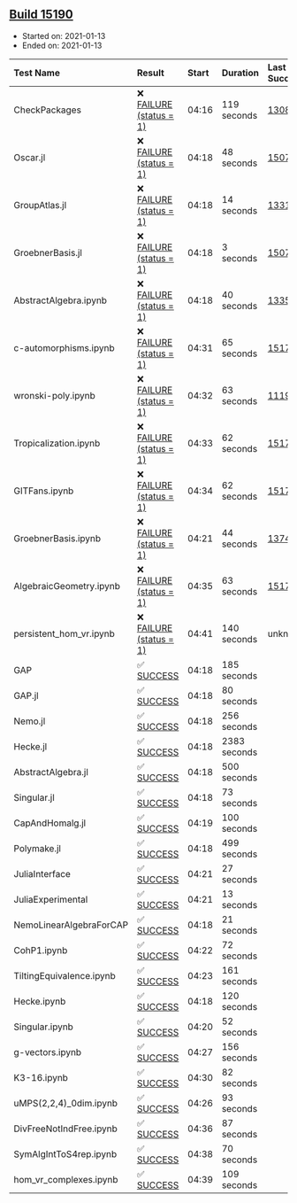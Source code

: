 ## [Build 15190](https://oscarci.mathematik.uni-kl.de/job/oscar/15190/)

* Started on: 2021-01-13
* Ended on: 2021-01-13

| Test Name    | Result | Start | Duration | Last Success | First Failure |
|:-------------|:-------|:------|:---------|:-------------|:--------------|
| CheckPackages | ❌ [FAILURE (status = 1)](https://oscarci.mathematik.uni-kl.de/job/oscar/15190/artifact/logs/build-15190/CheckPackages.log) | 04:16 | 119 seconds | [13085](https://oscarci.mathematik.uni-kl.de/job/oscar/13085/) | [13086](https://oscarci.mathematik.uni-kl.de/job/oscar/13086/) |
| Oscar.jl | ❌ [FAILURE (status = 1)](https://oscarci.mathematik.uni-kl.de/job/oscar/15190/artifact/logs/build-15190/Oscar.jl.log) | 04:18 | 48 seconds | [15079](https://oscarci.mathematik.uni-kl.de/job/oscar/15079/) | [15080](https://oscarci.mathematik.uni-kl.de/job/oscar/15080/) |
| GroupAtlas.jl | ❌ [FAILURE (status = 1)](https://oscarci.mathematik.uni-kl.de/job/oscar/15190/artifact/logs/build-15190/GroupAtlas.jl.log) | 04:18 | 14 seconds | [13311](https://oscarci.mathematik.uni-kl.de/job/oscar/13311/) | [13312](https://oscarci.mathematik.uni-kl.de/job/oscar/13312/) |
| GroebnerBasis.jl | ❌ [FAILURE (status = 1)](https://oscarci.mathematik.uni-kl.de/job/oscar/15190/artifact/logs/build-15190/GroebnerBasis.jl.log) | 04:18 | 3 seconds | [15079](https://oscarci.mathematik.uni-kl.de/job/oscar/15079/) | [15080](https://oscarci.mathematik.uni-kl.de/job/oscar/15080/) |
| AbstractAlgebra.ipynb | ❌ [FAILURE (status = 1)](https://oscarci.mathematik.uni-kl.de/job/oscar/15190/artifact/logs/build-15190/AbstractAlgebra.ipynb.log) | 04:18 | 40 seconds | [13355](https://oscarci.mathematik.uni-kl.de/job/oscar/13355/) | [13356](https://oscarci.mathematik.uni-kl.de/job/oscar/13356/) |
| c-automorphisms.ipynb | ❌ [FAILURE (status = 1)](https://oscarci.mathematik.uni-kl.de/job/oscar/15190/artifact/logs/build-15190/c-automorphisms.ipynb.log) | 04:31 | 65 seconds | [15177](https://oscarci.mathematik.uni-kl.de/job/oscar/15177/) | [15180](https://oscarci.mathematik.uni-kl.de/job/oscar/15180/) |
| wronski-poly.ipynb | ❌ [FAILURE (status = 1)](https://oscarci.mathematik.uni-kl.de/job/oscar/15190/artifact/logs/build-15190/wronski-poly.ipynb.log) | 04:32 | 63 seconds | [11192](https://oscarci.mathematik.uni-kl.de/job/oscar/11192/) | [11193](https://oscarci.mathematik.uni-kl.de/job/oscar/11193/) |
| Tropicalization.ipynb | ❌ [FAILURE (status = 1)](https://oscarci.mathematik.uni-kl.de/job/oscar/15190/artifact/logs/build-15190/Tropicalization.ipynb.log) | 04:33 | 62 seconds | [15176](https://oscarci.mathematik.uni-kl.de/job/oscar/15176/) | [15177](https://oscarci.mathematik.uni-kl.de/job/oscar/15177/) |
| GITFans.ipynb | ❌ [FAILURE (status = 1)](https://oscarci.mathematik.uni-kl.de/job/oscar/15190/artifact/logs/build-15190/GITFans.ipynb.log) | 04:34 | 62 seconds | [15177](https://oscarci.mathematik.uni-kl.de/job/oscar/15177/) | [15180](https://oscarci.mathematik.uni-kl.de/job/oscar/15180/) |
| GroebnerBasis.ipynb | ❌ [FAILURE (status = 1)](https://oscarci.mathematik.uni-kl.de/job/oscar/15190/artifact/logs/build-15190/GroebnerBasis.ipynb.log) | 04:21 | 44 seconds | [13748](https://oscarci.mathematik.uni-kl.de/job/oscar/13748/) | [13749](https://oscarci.mathematik.uni-kl.de/job/oscar/13749/) |
| AlgebraicGeometry.ipynb | ❌ [FAILURE (status = 1)](https://oscarci.mathematik.uni-kl.de/job/oscar/15190/artifact/logs/build-15190/AlgebraicGeometry.ipynb.log) | 04:35 | 63 seconds | [15177](https://oscarci.mathematik.uni-kl.de/job/oscar/15177/) | [15180](https://oscarci.mathematik.uni-kl.de/job/oscar/15180/) |
| persistent_hom_vr.ipynb | ❌ [FAILURE (status = 1)](https://oscarci.mathematik.uni-kl.de/job/oscar/15190/artifact/logs/build-15190/persistent_hom_vr.ipynb.log) | 04:41 | 140 seconds | unknown | unknown |
| GAP | ✅ [SUCCESS](https://oscarci.mathematik.uni-kl.de/job/oscar/15190/artifact/logs/build-15190/GAP.log) | 04:18 | 185 seconds |  |  |
| GAP.jl | ✅ [SUCCESS](https://oscarci.mathematik.uni-kl.de/job/oscar/15190/artifact/logs/build-15190/GAP.jl.log) | 04:18 | 80 seconds |  |  |
| Nemo.jl | ✅ [SUCCESS](https://oscarci.mathematik.uni-kl.de/job/oscar/15190/artifact/logs/build-15190/Nemo.jl.log) | 04:18 | 256 seconds |  |  |
| Hecke.jl | ✅ [SUCCESS](https://oscarci.mathematik.uni-kl.de/job/oscar/15190/artifact/logs/build-15190/Hecke.jl.log) | 04:18 | 2383 seconds |  |  |
| AbstractAlgebra.jl | ✅ [SUCCESS](https://oscarci.mathematik.uni-kl.de/job/oscar/15190/artifact/logs/build-15190/AbstractAlgebra.jl.log) | 04:18 | 500 seconds |  |  |
| Singular.jl | ✅ [SUCCESS](https://oscarci.mathematik.uni-kl.de/job/oscar/15190/artifact/logs/build-15190/Singular.jl.log) | 04:18 | 73 seconds |  |  |
| CapAndHomalg.jl | ✅ [SUCCESS](https://oscarci.mathematik.uni-kl.de/job/oscar/15190/artifact/logs/build-15190/CapAndHomalg.jl.log) | 04:19 | 100 seconds |  |  |
| Polymake.jl | ✅ [SUCCESS](https://oscarci.mathematik.uni-kl.de/job/oscar/15190/artifact/logs/build-15190/Polymake.jl.log) | 04:18 | 499 seconds |  |  |
| JuliaInterface | ✅ [SUCCESS](https://oscarci.mathematik.uni-kl.de/job/oscar/15190/artifact/logs/build-15190/JuliaInterface.log) | 04:21 | 27 seconds |  |  |
| JuliaExperimental | ✅ [SUCCESS](https://oscarci.mathematik.uni-kl.de/job/oscar/15190/artifact/logs/build-15190/JuliaExperimental.log) | 04:21 | 13 seconds |  |  |
| NemoLinearAlgebraForCAP | ✅ [SUCCESS](https://oscarci.mathematik.uni-kl.de/job/oscar/15190/artifact/logs/build-15190/NemoLinearAlgebraForCAP.log) | 04:18 | 21 seconds |  |  |
| CohP1.ipynb | ✅ [SUCCESS](https://oscarci.mathematik.uni-kl.de/job/oscar/15190/artifact/logs/build-15190/CohP1.ipynb.log) | 04:22 | 72 seconds |  |  |
| TiltingEquivalence.ipynb | ✅ [SUCCESS](https://oscarci.mathematik.uni-kl.de/job/oscar/15190/artifact/logs/build-15190/TiltingEquivalence.ipynb.log) | 04:23 | 161 seconds |  |  |
| Hecke.ipynb | ✅ [SUCCESS](https://oscarci.mathematik.uni-kl.de/job/oscar/15190/artifact/logs/build-15190/Hecke.ipynb.log) | 04:18 | 120 seconds |  |  |
| Singular.ipynb | ✅ [SUCCESS](https://oscarci.mathematik.uni-kl.de/job/oscar/15190/artifact/logs/build-15190/Singular.ipynb.log) | 04:20 | 52 seconds |  |  |
| g-vectors.ipynb | ✅ [SUCCESS](https://oscarci.mathematik.uni-kl.de/job/oscar/15190/artifact/logs/build-15190/g-vectors.ipynb.log) | 04:27 | 156 seconds |  |  |
| K3-16.ipynb | ✅ [SUCCESS](https://oscarci.mathematik.uni-kl.de/job/oscar/15190/artifact/logs/build-15190/K3-16.ipynb.log) | 04:30 | 82 seconds |  |  |
| uMPS(2,2,4)_0dim.ipynb | ✅ [SUCCESS](https://oscarci.mathematik.uni-kl.de/job/oscar/15190/artifact/logs/build-15190/uMPS-2-2-4-_0dim.ipynb.log) | 04:26 | 93 seconds |  |  |
| DivFreeNotIndFree.ipynb | ✅ [SUCCESS](https://oscarci.mathematik.uni-kl.de/job/oscar/15190/artifact/logs/build-15190/DivFreeNotIndFree.ipynb.log) | 04:36 | 87 seconds |  |  |
| SymAlgIntToS4rep.ipynb | ✅ [SUCCESS](https://oscarci.mathematik.uni-kl.de/job/oscar/15190/artifact/logs/build-15190/SymAlgIntToS4rep.ipynb.log) | 04:38 | 70 seconds |  |  |
| hom_vr_complexes.ipynb | ✅ [SUCCESS](https://oscarci.mathematik.uni-kl.de/job/oscar/15190/artifact/logs/build-15190/hom_vr_complexes.ipynb.log) | 04:39 | 109 seconds |  |  |
